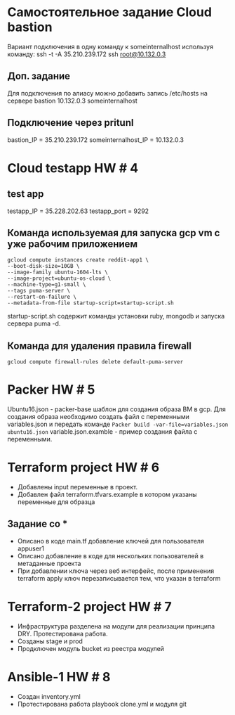 # Самостоятельное задание Cloud bastion
Вариант подключения в одну команду к someinternalhost используя команду:
ssh -t -A 35.210.239.172 ssh root@10.132.0.3
## Доп. задание 
Для подключения по алиасу можно добавить запись /etc/hosts на сервере bastion
10.132.0.3 someinternalhost

## Подключение через pritunl
bastion_IP = 35.210.239.172
someinternalhost_IP = 10.132.0.3

# Cloud testapp HW # 4

## test app 
testapp_IP = 35.228.202.63
testapp_port = 9292

## Команда используемая для запуска gcp vm с уже рабочим приложением

```
gcloud compute instances create reddit-app1 \
--boot-disk-size=10GB \
--image-family ubuntu-1604-lts \
--image-project=ubuntu-os-cloud \
--machine-type=g1-small \
--tags puma-server \
--restart-on-failure \
--metadata-from-file startup-script=startup-script.sh
```

startup-script.sh содержит команды установки ruby, mongodb и запуска сервера puma -d. 

## Команда для удаления правила firewall 

`gcloud compute firewall-rules delete default-puma-server`

# Packer HW # 5

Ubuntu16.json - packer-base шаблон для создания образа ВМ в gcp. 
Для создания образа необходимо создать файл с переменными variables.json и передать команде
`Packer build -var-file=variables.json ubuntu16.json`
variable.json.examble - пример создания файла с переменными. 

# Terraform project HW # 6

 - Добавлены input переменные в проект. 
 - Добавлен файл terraform.tfvars.example в котором указаны переменные для образца

## Задание со *

 - Описано в коде main.tf добавление ключей для пользователя appuser1
 - Описано добавление в коде для нескольких пользователей в метаданные проекта
 - При добавлении ключа через веб интерфейс, после применения terraform apply ключ перезаписывается тем, что указан в terraform


# Terraform-2 project HW # 7

 - Инфраструктура разделена на модули для реализации принципа DRY. Протестирована работа. 
 - Созданы stage и prod
 - Продключен модуль bucket из реестра модулей

# Ansible-1 HW # 8

 - Создан inventory.yml
 - Протестирована работа playbook clone.yml и модуля git
